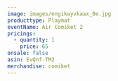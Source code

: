 ```yaml
---
image: images/engikwyvkaax_0e.jpg
producttype: Playmat
eventName: Air Comiket 2
pricings:
  - quantity: 1
    price: 65
onsale: false
asin: EvQnf-TM2
merchandise: comiket
---
```

